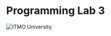 # Programming Lab 3
![ITMO University](https://upload.wikimedia.org/wikipedia/commons/thumb/0/0e/ITMO_University.png/1200px-ITMO_University.png)

